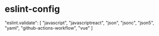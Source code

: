 # eslint-config


"eslint.validate": [
	"javascript",
	"javascriptreact",
	"json",
	"jsonc",
	"json5",
	"yaml",
	"github-actions-workflow",
	"vue"
]